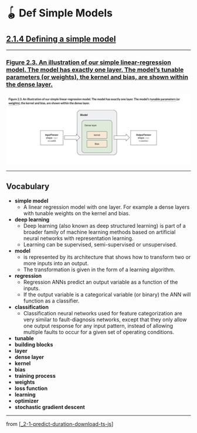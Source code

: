 # 🪀 Def Simple Models

## [**2.1.4** Defining a simple model](https://livebook.manning.com/book/deep-learning-with-javascript/chapter-2/34)

---

### [**Figure 2.3.** An illustration of our simple linear-regression model. The model has exactly one layer. The model’s tunable parameters (or weights), the kernel and bias, are shown within the dense layer.](https://livebook.manning.com/book/deep-learning-with-javascript/chapter-2/ch02fig03)

<img src="../../../assets/figures/Figure_2-3.png"/>

---

## **Vocabulary**

- **simple model**
  - A linear regression model with one layer. For example a dense layers with tunable weights on the kernel and bias.
- **deep learning**
  - Deep learning (also known as deep structured learning) is part of a broader family of machine learning methods based on artificial neural networks with representation learning.
  - Learning can be supervised, semi-supervised or unsupervised.
- **model**
  - is represented by its architecture that shows how to transform two or more inputs into an output.
  - The transformation is given in the form of a learning algorithm.
- **regression**
  - Regression ANNs predict an output variable as a function of the inputs.
  - If the output variable is a categorical variable (or binary) the ANN will function as a classifier.
- **classification**
  - Classification neural networks used for feature categorization are very similar to fault-diagnosis networks, except that they only allow one output response for any input pattern, instead of allowing multiple faults to occur for a given set of operating conditions.
- **tunable**
- **building blocks**
- **layer**
- **dense layer**
- **kernel**
- **bias**
- **training process**
- **weights**
- **loss function**
- **learning**
- **optimizer**
- **stochastic gradient descent**

<link rel="stylesheet" type="text/css" media="all" href="../../../assets/css/custom.css" />

---

from [[_2-1-predict-duration-download-ts-js]]

[//begin]: # "Autogenerated link references for markdown compatibility"
[_2-1-predict-duration-download-ts-js]: _2-1-predict-duration-download-ts-js.md "🪀 Predict TF.js Download"
[//end]: # "Autogenerated link references"
